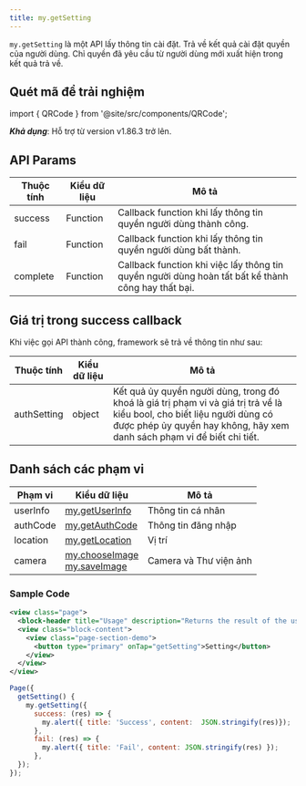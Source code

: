 ```yaml
---
title: my.getSetting
---
```


`my.getSetting` là một API lấy thông tin cài đặt. Trả về kết quả cài đặt quyền của người dùng. Chỉ quyền đã yêu cầu từ người dùng mới xuất hiện trong kết quả trả về.

## Quét mã để trải nghiệm

import { QRCode } from '@site/src/components/QRCode';

<QRCode page="pages/api/get-setting/index" />

**_Khả dụng_**: Hỗ trợ từ version v1.86.3 trở lên.

## API Params

| Thuộc tính | Kiểu dữ liệu | Mô tả                                                                                              |
| ---------- | ------------ | -------------------------------------------------------------------------------------------------- |
| success    | Function     | Callback function khi lấy thông tin quyền người dùng thành công.                                   |
| fail       | Function     | Callback function khi lấy thông tin quyền người dùng bất thành.                                    |
| complete   | Function     | Callback function khi việc lấy thông tin quyền người dùng hoàn tất bất kể thành công hay thất bại. |

## Giá trị trong success callback

Khi việc gọi API thành công, framework sẽ trả về thông tin như sau:

| Thuộc tính  | Kiểu dữ liệu | Mô tả                                                                                                                                                                                               |
| ----------- | ------------ | --------------------------------------------------------------------------------------------------------------------------------------------------------------------------------------------------- |
| authSetting | object       | Kết quả ủy quyền người dùng, trong đó khoá là giá trị phạm vi và giá trị trả về là kiểu bool, cho biết liệu người dùng có được phép ủy quyền hay không, hãy xem danh sách phạm vi để biết chi tiết. |

## Danh sách các phạm vi

| Phạm vi  | Kiểu dữ liệu                                                                                  | Mô tả                  |
| -------- | --------------------------------------------------------------------------------------------- | ---------------------- |
| userInfo | <a href="/docs/api/open/get-user-info">my.getUserInfo</a>                                     | Thông tin cá nhân      |
| authCode | <a href="/docs/api/open/get-auth-code">my.getAuthCode</a>                                     | Thông tin đăng nhập    |
| location | <a href="/docs/api/geo/location/get-location">my.getLocation</a>                              | Vị trí                 |
| camera   | <a href="/docs/api/media/image/save-image">my.chooseImage</a><br/><a href="">my.saveImage</a> | Camera và Thư viện ảnh |

### Sample Code

```xml
<view class="page">
  <block-header title="Usage" description="Returns the result of the user's permission settings. Only permissions requested from the user are returned" />
  <view class="block-content">
    <view class="page-section-demo">
      <button type="primary" onTap="getSetting">Setting</button>
    </view>
  </view>
</view>
```

```js
Page({
  getSetting() {
    my.getSetting({
      success: (res) => {
        my.alert({ title: 'Success', content:  JSON.stringify(res)});
      },
      fail: (res) => {
        my.alert({ title: 'Fail', content: JSON.stringify(res) });
      },
  });
});
```
